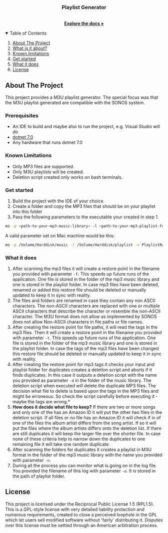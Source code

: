 <!--
*** Thanks for checking out the Best-README-Template. If you have a suggestion
*** that would make this better, please fork the repo and create a pull request
*** or simply open an issue with the tag "enhancement".
*** Thanks again! Now go create something AMAZING! :D
-->
<!-- PROJECT SHIELDS -->
<!--
*** I'm using markdown "reference style" links for readability.
*** Reference links are enclosed in brackets [ ] instead of parentheses ( ).
*** See the bottom of this document for the declaration of the reference variables
*** for contributors-url, forks-url, etc. This is an optional, concise syntax you may use.
*** https://www.markdownguide.org/basic-syntax/#reference-style-links
-->

<br />

  <h3 align="center">Playlist Generator</h3>

  <p align="center">
    <br />
    <a href="https://github.com/marcflohrer/playlistgenerator"><strong>Explore the docs »</strong></a>
  </p>
</p>

<!-- TABLE OF CONTENTS -->
<details open="open">
  <summary>Table of Contents</summary>
  <ol>
    <li>
      <a href="#about-the-project">About The Project</a>
    </li>
    <li><a href="#Prerequisites">What is it about?</a></li>
    <li><a href="#known-limitations">Known limitations</a></li>
    <li><a href="#get-started">Get started</a></li>
    <li><a href="#what-it-does">What it does</a></li>
    <li><a href="#license">License</a></li>
  </ol>
</details>

<!-- ABOUT THE PROJECT -->
## About The Project

This project provides a M3U playlist generator. The special focus was that the M3U playlist generated are compatible with the SONOS system.

### Prerequisites

* An IDE to build and maybe also to run the project, e.g. Visual Studio will do
* [dotnet 7.0](https://dotnet.microsoft.com/download/dotnet/7.0)
* Any hardware that runs dotnet 7.0

### Known Limitations

* Only MP3 files are supported.
* Only M3U playlists will be created.
* Deletion script created only works on bash terminals.

### Get started

1) Build the project with the IDE of your choice.
2) Create a folder and copy the MP3 files that should be on your playlist into this folder
3) Pass the following parameters to the executable your created in step 1.

```bash
mo -p <path-to-your-mp3-music-library> -l <path-to-your-mp3-playlist-folder> -n PlaylistName.m3u -f <filename-used-as-restore-point-for-mp3-files> -t <filename-used-as-restore-point-for-mp3-tags> -o logfile.txt -d deletionScript.sh
```

A valid parameter set on Mac machine would be this:

```bash
mo -p /Volume/Harddisk/music -l /Volume/Harddisk/playlist -n PlaylistName.m3u -f restorefiles.txt -t restoretags.txt -o logfile.txt -d deletionScript.sh
```

### What it does

1) After scanning the mp3 files it will create a restore point in the filename you provided with parameter ```-f```. This speeds up future runs of the application. One file is stored in the folder of the mp3 music library and one is stored in the playlist folder. In case mp3 files have been deleted, renamed or added this restore file should be deleted or manually updated to keep it in sync with reality.
2) The files and folders are renamed in case they contain any non ASCII characters. The non-ASCII characters are replaced with one or multiple ASCII characters that describe the character or resemble the non-ASCII character. The M3U format does not allow as implemented by SONOS does not allow Non-ASCII characters in file paths or file names.
3) After creating the restore point for file paths, it will read the tags in the mp3 files. Then it will create a restore point in the filename you provided with parameter ```-t```. This speeds up future runs of the application. One file is stored in the folder of the mp3 music library and one is stored in the playlist folder. In case the tags of the mp3 files have been changed this restore file should be deleted or manually updated to keep it in sync with reality.
4) After creating the restore point for mp3 tags it checks your input and playlist folder for duplicates creates a deletion script and aborts if it finds duplicates. In this case it outputs a deletion script with the name you provided as parameter ```-d``` in the folder of the music library. The deletion script when executed will delete the duplicate MP3 files. The decision what file to delete is based upon the tags in the MP3 files and might be erroneous. So check the script carefully before executing it - maybe the tags are wrong.*
5) **How does it decide what file to keep?** If there are two or more songs and only one of the has an Amazon ID it will put the other two files in the deletion script. If all files or no file has an Amazon ID it will check if in of one of the files the album artist differs from the song artist. If so it will put the files where the album artists differs onto the deletion list. If there are still duplicates it will keep the larger file over the shorter file. In case none of these criteria help to narrow down the duplicates to one remaining file it will take one random duplicate.
6) After scanning the folders for duplicates it creates a playlist in M3U format in the folder of the mp3 music library with the name you provided with parameter ```-n```.
7) During all the process you can monitor what is going on in the log file. You provided the filename of this log with parameter ```-o```. It is stored in the path of playlist folder.


## License

This project is licensed under the Reciprocal Public License 1.5 (RPL1.5). This is a GPL-style license with very detailed liability protection and numerous requirements, created to close a perceived loophole in the GPL which let users sell modified software without 'fairly' distributing it. Disputes over this license must be settled through an American arbitration process.

